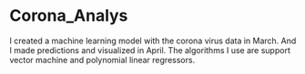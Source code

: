 # Corona_Analys
 I created a machine learning model with the corona virus data in March. And I made predictions and visualized in April. The algorithms I use are support vector machine and polynomial linear regressors.
